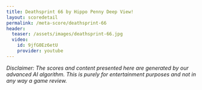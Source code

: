 ```yaml
---
title: Deathsprint 66 by Hippo Penny Deep View!
layout: scoredetail
permalink: /meta-score/deathsprint-66
header:
  teaser: /assets/images/deathsprint-66.jpg
  video:
    id: 9jfG0Ez6etU
    provider: youtube
---
```

*Disclaimer: The scores and content presented here are generated by our advanced AI algorithm. This is purely for entertainment purposes and not in any way a game review.*
